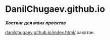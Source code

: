 # DanilChugaev.github.io
<strong><em>Хостинг для моих проектов</em></strong> </br>
<p><a href="https://danilchugaev.github.io/index.html/" target="_blank">danilchugaev.github.io/index.html/</a> хакатон.</p>


